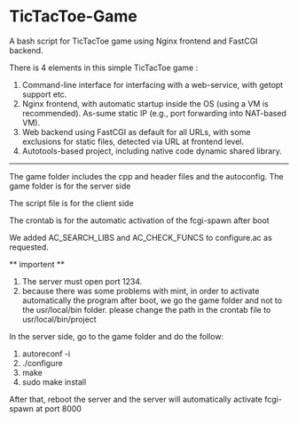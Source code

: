 # TicTacToe-Game
A bash script for TicTacToe game using Nginx frontend and FastCGI backend.

There is 4 elements in this simple TicTacToe game : <br />
1. Command-line interface for interfacing with a web-service, with getopt support etc. <br />
2. Nginx frontend, with automatic startup inside the OS (using a VM is recommended). As-sume static IP (e.g., port forwarding into NAT-based VM). <br />
3. Web backend using FastCGI as default for all URLs, with some exclusions for static files, detected via URL at frontend level. <br />
4. Autotools-based project, including native code dynamic shared library. <br />

-----------------------------------------------------------------------------

The game folder includes the cpp and header files and the autoconfig.
The game folder is for the server side

The script file is for the client side

The crontab is for the automatic activation of the fcgi-spawn after boot

We added AC_SEARCH_LIBS and AC_CHECK_FUNCS to configure.ac as requested.

** importent **
1) The server must open port 1234.
2) because there was some problems with mint, in order to activate automatically the program after boot, we go the game folder and not to the usr/local/bin folder.
please change the path in the crontab file to usr/local/bin/project

In the server side, go to the game folder and do the follow:
1) autoreconf -i
2) ./configure
3) make
4) sudo make install 

After that, reboot the server and the server will automatically activate fcgi-spawn at port 8000
